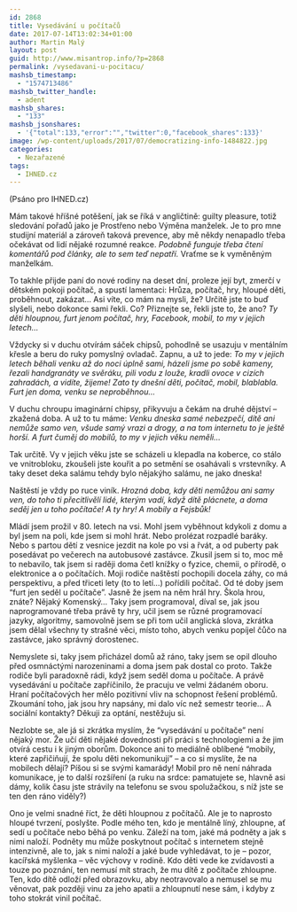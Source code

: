 ```yaml
---
id: 2868
title: Vysedávání u počítačů
date: 2017-07-14T13:02:34+01:00
author: Martin Malý
layout: post
guid: http://www.misantrop.info/?p=2868
permalink: /vysedavani-u-pocitacu/
mashsb_timestamp:
  - "1574713486"
mashsb_twitter_handle:
  - adent
mashsb_shares:
  - "133"
mashsb_jsonshares:
  - '{"total":133,"error":"","twitter":0,"facebook_shares":133}'
image: /wp-content/uploads/2017/07/democratizing-info-1484822.jpg
categories:
  - Nezařazené
tags:
  - IHNED.cz
---
```

(Psáno pro IHNED.cz)

Mám takové hříšné potěšení, jak se říká v angličtině: guilty pleasure, totiž sledování pořadů jako je Prostřeno nebo Výměna manželek. Je to pro mne studijní materiál a zároveň taková prevence, aby mě někdy nenapadlo třeba očekávat od lidí nějaké rozumné reakce. _Podobně funguje třeba čtení komentářů pod články, ale to sem teď nepatří._ Vraťme se k vyměněným manželkám.

To takhle přijde paní do nové rodiny na deset dní, proleze její byt, zmerčí v dětském pokoji počítač, a spustí lamentaci: Hrůza, počítač, hry, hloupé děti, proběhnout, zakázat… Asi víte, co mám na mysli, že? Určitě jste to buď slyšeli, nebo dokonce sami řekli. Co? Přiznejte se, řekli jste to, že ano? _Ty děti hloupnou, furt jenom počítač, hry, Facebook, mobil, to my v jejich letech…_

Vždycky si v duchu otvírám sáček chipsů, pohodlně se usazuju v mentálním křesle a beru do ruky pomyslný ovladač. Zapnu, a už to jede: _To my v jejich letech běhali venku až do noci úplně sami, házeli jsme po sobě kameny, řezali handgranáty ve svěráku, pili vodu z louže, kradli ovoce v cizích zahradách, a vidíte, žijeme! Zato ty dnešní děti, počítač, mobil, blablabla. Furt jen doma, venku se neproběhnou…_

V duchu chroupu imaginární chipsy, přikyvuju a čekám na druhé dějství &#8211; zkažená doba. A už to tu máme: _Venku dneska samé nebezpečí, dítě ani nemůže samo ven, všude samý vrazi a drogy, a na tom internetu to je ještě horší. A furt čuměj do mobilů, to my v jejich věku neměli…_

Tak určitě. Vy v jejich věku jste se scházeli u klepadla na koberce, co stálo ve vnitrobloku, zkoušeli jste kouřit a po setmění se osahávali s vrstevníky. A taky deset deka salámu tehdy bylo nějakýho salámu, ne jako dneska!

Naštěstí je vždy po ruce viník. _Hrozná doba, kdy děti nemůžou ani samy ven, do toho ti přecitlivělí lidé, kterým vadí, když dítě plácnete, a doma seděj jen u toho počítače! A ty hry! A mobily a Fejsbůk!_

Mládí jsem prožil v 80. letech na vsi. Mohl jsem vyběhnout kdykoli z domu a byl jsem na poli, kde jsem si mohl hrát. Nebo prolézat rozpadlé baráky. Nebo s partou dětí z vesnice jezdit na kole po vsi a řvát, a od puberty pak posedávat po večerech na autobusové zastávce. Zkusil jsem si to, moc mě to nebavilo, tak jsem si raději doma četl knížky o fyzice, chemii, o přírodě, o elektronice a o počítačích. Moji rodiče naštěstí pochopili docela záhy, co má perspektivu, a před třiceti lety (to to letí…) pořídili počítač. Od té doby jsem “furt jen seděl u počítače”. Jasně že jsem na něm hrál hry. Škola hrou, znáte? Nějaký Komenský… Taky jsem programoval, díval se, jak jsou naprogramované třeba právě ty hry, učil jsem se různé programovací jazyky, algoritmy, samovolně jsem se při tom učil anglická slova, zkrátka jsem dělal všechny ty strašné věci, místo toho, abych venku popíjel čůčo na zastávce, jako správný dorostenec.

Nemyslete si, taky jsem přicházel domů až ráno, taky jsem se opil dlouho před osmnáctými narozeninami a doma jsem pak dostal co proto. Takže rodiče byli paradoxně rádi, když jsem seděl doma u počítače. A právě vysedávání u počítače zapříčinilo, že pracuju ve velmi žádaném oboru. Hraní počítačových her mělo pozitivní vliv na schopnost řešení problémů. Zkoumání toho, jak jsou hry napsány, mi dalo víc než semestr teorie… A sociální kontakty? Děkuji za optání, nestěžuju si.

Nezlobte se, ale já si zkrátka myslím, že “vysedávání u počítače” není nějaký mor. Že učí děti nějaké dovednosti při práci s technologiemi a že jim otvírá cestu i k jiným oborům. Dokonce ani to mediálně oblíbené “mobily, které zapřičiňují, že spolu děti nekomunikují” &#8211; a co si myslíte, že na mobilech dělají? Píšou si se svými kamarády! Mobil pro ně není náhrada komunikace, je to další rozšíření (a ruku na srdce: pamatujete se, hlavně asi dámy, kolik času jste strávily na telefonu se svou spolužačkou, s níž jste se ten den ráno viděly?)

Ono je velmi snadné říct, že děti hloupnou z počítačů. Ale je to naprosto hloupé tvrzení, poslyšte. Podle mého ten, kdo je mentálně líný, zhloupne, ať sedí u počítače nebo běhá po venku. Záleží na tom, jaké má podněty a jak s nimi naloží. Podněty mu může poskytnout počítač s internetem stejně intenzivně, ale to, jak s nimi naloží a jaké bude vyhledávat, to je &#8211; pozor, kacířská myšlenka &#8211; věc výchovy v rodině. Kdo děti vede ke zvídavosti a touze po poznání, ten nemusí mít strach, že mu dítě z počítače zhloupne. Ten, kdo dítě odloží před obrazovku, aby neotravovalo a nemusel se mu věnovat, pak později vinu za jeho apatii a zhloupnutí nese sám, i kdyby z toho stokrát vinil počítač.
